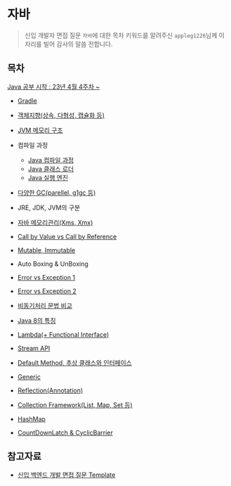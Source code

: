 # 자바

> 신입 개발자 면접 질문 `자바`에 대한 목차 키워드를 알려주신 `appleg1226`님께 이 자리를 빌어 감사의 말씀 전합니다.

## 목차

[Java 공부 시작 : 23년 4월 4주차 ~](https://github.com/Fancy96/2023-CS-Study/issues/134)

* [Gradle](https://github.com/devFancy/2023-CS-Study/blob/main/java/java_gradle.md)

* [객체지향(상속, 다형성, 캡슐화 등)](https://github.com/Fancy96/2023-CS-Study/blob/main/java/java_object_oriented.md)

* [JVM 메모리 구조](https://github.com/devFancy/2023-CS-Study/blob/main/java/java_jvm_architecture.md)

* 컴파일 과정
    * [Java 컴파일 과정](https://github.com/Fancy96/2023-CS-Study/blob/main/java/java_compile_sequence.md)
    * [Java 클래스 로더](https://github.com/Fancy96/2023-CS-Study/blob/main/java/java_class_loader.md)
    * [Java 실행 엔진](https://github.com/Fancy96/2023-CS-Study/blob/main/java/java_execution_engine.md)

* [다양한 GC(parellel, g1gc 등)](https://github.com/Fancy96/2023-CS-Study/blob/main/java/java_gc.md)

* JRE, JDK, JVM의 구분

* [자바 메모리관리(Xms, Xmx)](https://github.com/devFancy/2023-CS-Study/blob/main/java/java_xms_and_xmx.md)

* [Call by Value vs Call by Reference](https://github.com/devFancy/2023-CS-Study/blob/main/java/java_call_by_value.md)

* [Mutable, Immutable](https://github.com/Fancy96/2023-CS-Study/blob/main/java/java_mutable_immutable.md)

* Auto Boxing & UnBoxing

* [Error vs Exception 1](https://github.com/Fancy96/2023-CS-Study/blob/main/java/java_error_exception.md)

* [Error vs Exception 2](https://github.com/Fancy96/2023-CS-Study/blob/main/java/java_error_vs_exception.md)

* [비동기처리 문법 비교](https://github.com/devFancy/2023-CS-Study/blob/main/java/java_asynchronous.md)

* [Java 8의 특징](https://github.com/Fancy96/2023-CS-Study/blob/main/java/java_eight_characteristic.md)

* [Lambda(+ Functional Interface)](https://github.com/Fancy96/2023-CS-Study/blob/main/java/java_lamda_functional-interface.md)

* [Stream API](https://github.com/Fancy96/2023-CS-Study/blob/main/java/java_stream_api.md)

* [Default Method, 추상 클래스와 인터페이스](https://github.com/Fancy96/2023-CS-Study/blob/main/java/java_default_method.md)

* [Generic](https://github.com/Fancy96/2023-CS-Study/blob/main/java/java_generic.md)

* [Reflection(Annotation)](https://github.com/devFancy/2023-CS-Study/blob/main/java/java_reflection.md)

* [Collection Framework(List, Map, Set 등)](https://github.com/devFancy/2023-CS-Study/blob/main/java/java_collection_framework.md)

* [HashMap](https://github.com/Fancy96/2023-CS-Study/blob/main/java/java_hashmap.md)

* [CountDownLatch & CyclicBarrier](https://github.com/devFancy/2023-CS-Study/blob/main/java/java_countdownlatch_cyclicbarrier.md)

## 참고자료

* [신입 백엔드 개발 면접 질문 Template](https://appleg1226.tistory.com/37)